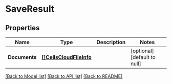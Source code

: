 # SaveResult

## Properties
Name | Type | Description | Notes
------------ | ------------- | ------------- | -------------
**Documents** | [**[]CellsCloudFileInfo**](CellsCloudFileInfo.md) |  | [optional] [default to null]

[[Back to Model list]](../README.md#documentation-for-models) [[Back to API list]](../README.md#documentation-for-api-endpoints) [[Back to README]](../README.md)


